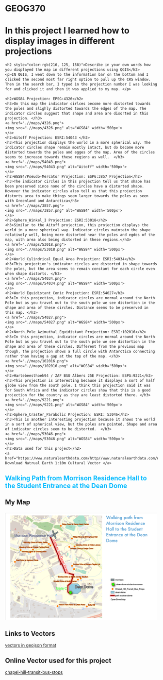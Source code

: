 # GEOG370

<!DOCTYPE html>
<html lang="en">
<head>
    <meta charset="UTF-8">
    <meta name="viewport" content="width=device-width, initial-scale=1.0">
    <title>Projections</title>
</head>
<body>
    <h1>In this project I learned how to display images in different projections</h1>
    
    <h2 style="color:rgb(216, 125, 158)">Describe in your own words how you displayed the map in different projections using QGIS</h2>
    <p>IN QGIS, I went down to the information bar on the bottom and I clicked the second most far right option to pull up the CRS window. Then in the search bar, I typed in the projection number I was looking for and clicked it and then it was applied to my map. </p>
    
    <h2>WGS84 Projection: EPSG:4326</h2>
    <h3>On this map the indicator cirlces become more distorted towards the poles and slighly distorted towards the edges of the map. The indicator circles suggest that shape and area are disorted in this projection. </h3>
    <a href=".//maps/4326.png">
    <img src=".//maps/4326.png" alt="WGS84" width='500px'>
    </a>
    <h2>Aitoff Projection: ESRI:54043 </h2>
    <h3>This projection displays the world in a more spherical way. The indicator circles shape remain mostly intact, but do become more distorted towards the poles and egges of the map. Area of the circles seems to increase towards these regions as well.  </h3>
    <a href=".//maps/54043.png">
    <img src=".//maps/54043.png" alt="Aitoff" width='500px'>
    </a>
    <h2>WGS84/Pseudo-Mercator Projection: ESPG:3857 Projection</h2>
    <h3>The indicator circles in this projection tell us that shape has been preserved since none of the circles have a distorted shape. However the indicator circles also tell us that this projection distorts area to make things seem larger towards the poles as seen with Greenland and Antarctica</h3>
    <a href=".//maps/3857.png">
    <img src=".//maps/3857.png" alt="WGS84" width='500px'>
    </a>
    <h2>Sphere_Winkel_I Projection: ESRI:53018</h2>
    <h3>Similar to the Aitoff projection, this projection displays the world in a more spherical way. Indicator circles maintain the shape relatively well, being more distorted near the poles and egdes of the map, with area also being distorted in these regions.</h3>
    <a href=".//maps/53018.png">
    <img src=".//maps/53018.png" alt="WGS84" width='500px'>
    </a>
    <h2>World_Cylindrical_Equal_Area Projection: ESRI:54034</h2>
    <h3>This projection's indicator circles are distorted in shape towards the poles, but the area seems to remain constant for each circle even when shape distorts. </h3>
    <a href=".//maps/54034.png">
    <img src=".//maps/54034.png" alt="WGS84" width='500px'>
    </a>
    <h2>World_Equidistant_Conic Projection: ESRI:54027</h2>
    <h3>In this projection, indicator circles are normal around the North Pole but as you travel out to the south pole we see distortion in the shape and area of these circles. Distance seems to be preserved in this map. </h3>
    <a href=".//maps/54027.png">
    <img src=".//maps/54027.png" alt="WGS84" width='500px'>
    </a>
    <h2>North_Pole_Azimuthal_Equidistant Projection: ESRI:102016</h2>
    <h3>In this projection, indicator circles are normal around the North Pole but as you travel out to the south pole we see distortion in the shape and area of these circles. Different from the previous map though, the projection shows a full circle with Antarctica connecting rather than having a gap at the top of the map. </h3>
    <a href=".//maps/102016.png">
    <img src=".//maps/102016.png" alt="WGS84" width='500px'>
    </a>
    <h2>Hartebeesthoek94 / ZAF BSU Albers 25E Projection: ESPG:9221</h2>
    <h3>This projection is interesting because it displays a sort of half globe view from the south pole. I think this projection said it was for South Africa and the indicator circles show that this is a good projection for the country as they are least distorted there. </h3>
    <a href=".//maps/9221.png">
    <img src=".//maps/9221.png" alt="WGS84" width='500px'>
    </a>
    <h2>Sphere_Craster_Parabolic Projection: ESRI: 53046</h2>
    <h3>This is another interesting projection because it shows the world in a sort of spherical view, but the poles are pointed. Shape and area of indicator circles seem to be distorted.  </h3>
    <a href=".//maps/53046.png">
    <img src=".//maps/53046.png" alt="WGS84" width='500px'>
    </a>
    <h2>Data used for this project</h2>
    <a href="https://www.naturalearthdata.com/http//www.naturalearthdata.com/download/10m/cultural/ne_10m_admin_0_countries.zip"> Download Natrual Earth 1:10m Cultural Vector </a>
</body>
</html>

<h2 style="color:rgb(0, 187, 255)">Walking Path from Morrison Residence Hall to the Student Entrance at the Dean Dome</p>

<h2>My Map</h2>
<h3></h3>
<a href=".//maps/Homework 2.png">
<img src=".//maps/Homework 2.png" alt="WGS84" width='500px'>
</a>
<h2>Links to Vectors</h2>
<a href="https://github.com/carojean923/GEOG370/tree/main/vectors"> vectors in geojson format </a>
<h2>Online Vector used for this project</h2>
<a href="https://opendata-townofchapelhill.hub.arcgis.com/datasets/townofchapelhill::chapel-hill-transit-bus-stops/explore"> chapel-hill-transit-bus-stops </a>
